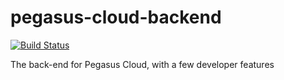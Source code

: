 # pegasus-cloud-backend
[![Build Status](https://travis-ci.org/PegasusOpenSource/pegasus-cloud-backend.svg)](https://travis-ci.org/PegasusOpenSource/pegasus-cloud-backend)

The back-end for Pegasus Cloud, with a few developer features
